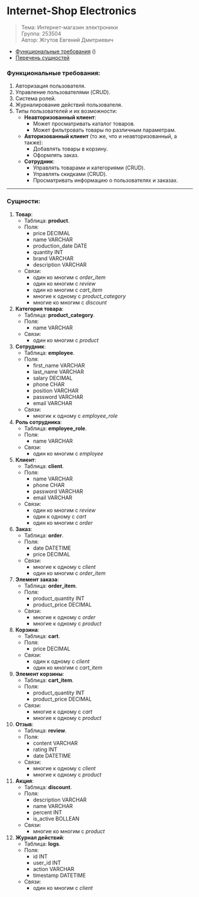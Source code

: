 # Internet-Shop Electronics

>Тема: Интернет-магазин электроники  
>Группа: 253504  
>Автор: Жгутов Евгений Дмитриевич

- [Функциональные требования](#функциональные-требования) ()
- [Перечень сущностей](#сущности)

### Функциональные требования:
1. Авторизация пользователя.
2. Управление пользователями (CRUD).
3. Система ролей.
4. Журналирование действий пользователя.
5. Типы пользователей и их возможности:
    - **Неавторизованный клиент**:
        + Может просматривать каталог товаров.
        + Может фильтровать товары по различным параметрам.
    - **Авторизованный клиент** (то же, что и неавторизованный, а также):
        + Добавлять товары в корзину.
        + Оформлять заказ.
    - **Сотрудник**:
        + Управлять товарами и категориями (CRUD).
        + Управлять скидками (CRUD).
        + Просматривать информацию о пользователях и заказах.
---
### Сущности:
1. **Товар**:
    - Таблица: **product**.
    - Поля:
        + price DECIMAL 
        + name VARCHAR 
        + production_date DATE 
        + quantity INT 
        + brand VARCHAR 
        + description VARCHAR
    - Связи:
        + один ко многим с _order_item_
        + один ко многим с _review_
        + один ко многим с _cart_item_
        + многие к одному с _product_category_
        + многие ко многим с _discount_
2. **Категория товара**:
    - Таблица: **product_category**.
    - Поля:
        + name VARCHAR
    - Связи:
        + один ко многим с _product_
3. **Сотрудник**:
    - Таблица: **employee**.
    - Поля:
        + first_name VARCHAR 
        + last_name VARCHAR 
        + salary DECIMAL  
        + phone CHAR
        + position VARCHAR 
        + password VARCHAR 
        + email VARCHAR 
    - Связи:
        + многик к одному с _employee_role_
4. **Роль сотрудника**:
    - Таблица: **employee_role**.
    - Поля:
        + name VARCHAR
    - Связи:
        + один ко многим с _employee_
5. **Клиент**:
    - Таблица: **client**.
    - Поля:
        + name VARCHAR
        + phone CHAR 
        + password VARCHAR 
        + email VARCHAR 
    - Связи:
        + один ко многим с _review_
        + один к одному с _cart_
        + один ко многим с _order_
6. **Заказ**:
    - Таблица: **order**.
    - Поля:
        + date DATETIME 
        + price DECIMAL  
    - Связи:
        + многие к одному с _client_
        + один ко многим с _order_item_
7. **Элемент заказа**:
    - Таблица: **order_item**.
    - Поля:
        + product_quantity INT 
        + product_price DECIMAL  
    - Связи:
        + многие к одному с _order_
        + многие к одному с _product_
8. **Корзина**:
    - Таблица: **cart**.
    - Поля:
        + price DECIMAL 
    - Связи:
        + один к одному с _client_
        + один ко многим с _cart_item_
9. **Элемент корзины**:
    - Таблица: **cart_item**.
    - Поля:
        + product_quantity INT 
        + product_price DECIMAL 
    - Связи:
        + многие к одному с _cart_
        + многие к одному с _product_
10. **Отзыв**:
    - Таблица: **review**.
    - Поля:
        + content VARCHAR 
        + rating INT 
        + date DATETIME 
    - Связи:
        + многие к одному с _client_
        + многие к одному с _product_
11. **Акция**:
    - Таблица: **discount**.
    - Поля:
        + description VARCHAR 
        + name VARCHAR 
        + percent INT 
        + is_active BOLLEAN 
    - Связи:
        + многие ко многим с _product_
12. **Журнал действий**:
    - Таблица: **logs**.
    - Поля:
        + id INT 
        + user_id INT 
        + action VARCHAR 
        + timestamp DATETIME 
    - Связи:
        + один ко многим с _client_
